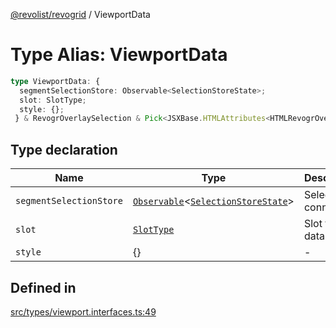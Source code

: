 [@revolist/revogrid](README.md) / ViewportData

# Type Alias: ViewportData

```ts
type ViewportData: {
  segmentSelectionStore: Observable<SelectionStoreState>;
  slot: SlotType;
  style: {};
 } & RevogrOverlaySelection & Pick<JSXBase.HTMLAttributes<HTMLRevogrOverlaySelectionElement>, "ref"> & Pick<JSXBase.HTMLAttributes<HTMLRevogrDataElement>, "ref"> & RevogrData;
```

## Type declaration

| Name | Type | Description | Defined in |
| ------ | ------ | ------ | ------ |
| `segmentSelectionStore` | [`Observable`](TypeAlias.Observable.md)\<[`SelectionStoreState`](TypeAlias.SelectionStoreState.md)\> | Selection connection | [src/types/viewport.interfaces.ts:51](https://github.com/revolist/revogrid/blob/a4b231d71029faeb28d2b2f5098e6a96aa320bc0/src/types/viewport.interfaces.ts#L51) |
| `slot` | [`SlotType`](TypeAlias.SlotType.md) | Slot to put data | [src/types/viewport.interfaces.ts:54](https://github.com/revolist/revogrid/blob/a4b231d71029faeb28d2b2f5098e6a96aa320bc0/src/types/viewport.interfaces.ts#L54) |
| `style` | \{\} | - | [src/types/viewport.interfaces.ts:55](https://github.com/revolist/revogrid/blob/a4b231d71029faeb28d2b2f5098e6a96aa320bc0/src/types/viewport.interfaces.ts#L55) |

## Defined in

[src/types/viewport.interfaces.ts:49](https://github.com/revolist/revogrid/blob/a4b231d71029faeb28d2b2f5098e6a96aa320bc0/src/types/viewport.interfaces.ts#L49)
